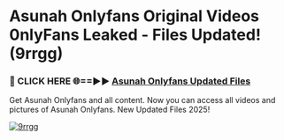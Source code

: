 # Asunah Onlyfans Original Videos 0nlyFans Leaked - Files Updated! (9rrgg)

<h3>🔴 CLICK HERE 🌐==►► <a href="https://tinyurl.com/ehrbuxhb" rel="nofollow">Asunah Onlyfans Updated Files</a></h3>

Get Asunah Onlyfans and all content. Now you can access all videos and pictures of Asunah Onlyfans. New Updated Files 2025!

[![9rrgg](https://i.imgur.com/lVYEuWS.gif)](https://tinyurl.com/ehrbuxhb)
